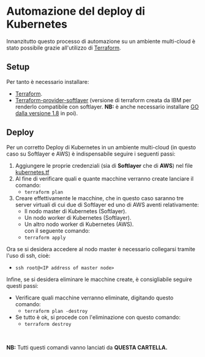 # Automazione del deploy di Kubernetes

Innanzitutto questo processo di automazione su un ambiente multi-cloud è stato possibile grazie all'utilizzo di [Terraform](https://www.terraform.io/).
<br>
## Setup

Per tanto è necessario installare:
- [Terraform](https://www.terraform.io/intro/getting-started/install.html).
- [Terraform-provider-softlayer](https://github.com/softlayer/terraform-provider-softlayer) (versione di terraform creata da IBM per renderlo compatibile con softlayer. __NB:__ è anche necessario installare [GO dalla versione 1.8](https://medium.com/@patdhlk/how-to-install-go-1-8-on-ubuntu-16-04-710967aa53c9) in poi).

## Deploy

Per un corretto Deploy di Kubernetes in un ambiente multi-cloud (in questo caso su Softlayer e AWS) è indispensabile seguire i seguenti passi:
1. Aggiungere le proprie credenziali (sia di __Softlayer__ che di __AWS__) nel file [kubernetes.tf](kubernetes.tf)
2. Al fine di verificare quali e quante macchine verranno create lanciare il comando:
    - ```terraform plan```
3. Creare effettivamente le macchine, che in questo caso saranno tre server virtuali di cui due di Softlayer ed uno di AWS aventi relativamente:
    - Il nodo master di Kubernetes (Softlayer).
    - Un nodo worker di Kubernetes (Softlayer).
    - Un altro nodo worker di Kubernetes (AWS).<br>
  con il seguente comando:
    - ```terraform apply```

Ora se si desidera accedere al nodo master è necessario collegarsi tramite l'uso di ssh, cioè:
  - ```ssh root@<IP address of master node>```

Infine, se si desidera eliminare le macchine create, è consigliabile seguire questi passi:
- Verificare quali macchine verranno eliminate, digitando questo comando:
  - ```terraform plan -destroy```
- Se tutto è ok, si procede con l'eliminazione con questo comando:
  - ```terraform destroy```

<br>

__NB:__ Tutti questi comandi vanno lanciati da __QUESTA CARTELLA.__
